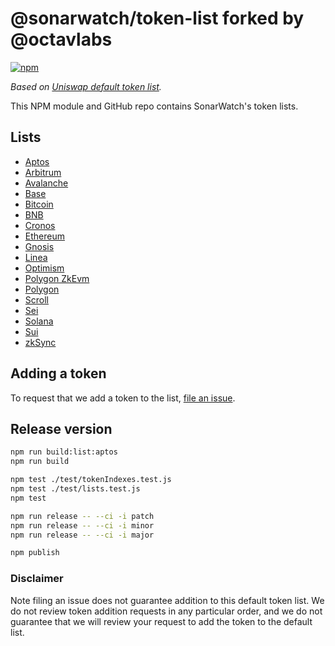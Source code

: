 # @sonarwatch/token-list forked by @octavlabs

[![npm](https://img.shields.io/npm/v/@sonarwatch/token-lists)](https://unpkg.com/@sonarwatch/token-lists@latest/)

_Based on [Uniswap default token list](https://github.com/Uniswap/default-token-list)._

This NPM module and GitHub repo contains SonarWatch's token lists.

## Lists

- [Aptos](https://github.com/sonarwatch/token-lists/releases/latest/download/sonarwatch.aptos.tokenlist.json)
- [Arbitrum](https://github.com/sonarwatch/token-lists/releases/latest/download/sonarwatch.arbitrum.tokenlist.json)
- [Avalanche](https://github.com/sonarwatch/token-lists/releases/latest/download/sonarwatch.avalanche.tokenlist.json)
- [Base](https://github.com/sonarwatch/token-lists/releases/latest/download/sonarwatch.base.tokenlist.json)
- [Bitcoin](https://github.com/sonarwatch/token-lists/releases/latest/download/sonarwatch.bitcoin.tokenlist.json)
- [BNB](https://github.com/sonarwatch/token-lists/releases/latest/download/sonarwatch.bnb.tokenlist.json)
- [Cronos](https://github.com/sonarwatch/token-lists/releases/latest/download/sonarwatch.cronos.tokenlist.json)
- [Ethereum](https://github.com/sonarwatch/token-lists/releases/latest/download/sonarwatch.ethereum.tokenlist.json)
- [Gnosis](https://github.com/sonarwatch/token-lists/releases/latest/download/sonarwatch.gnosis.tokenlist.json)
- [Linea](https://github.com/sonarwatch/token-lists/releases/latest/download/sonarwatch.linea.tokenlist.json)
- [Optimism](https://github.com/sonarwatch/token-lists/releases/latest/download/sonarwatch.optimism.tokenlist.json)
- [Polygon ZkEvm](https://github.com/sonarwatch/token-lists/releases/latest/download/sonarwatch.polygon-zkevm.tokenlist.json)
- [Polygon](https://github.com/sonarwatch/token-lists/releases/latest/download/sonarwatch.polygon.tokenlist.json)
- [Scroll](https://github.com/sonarwatch/token-lists/releases/latest/download/sonarwatch.scroll.tokenlist.json)
- [Sei](https://github.com/sonarwatch/token-lists/releases/latest/download/sonarwatch.sei.tokenlist.json)
- [Solana](https://github.com/sonarwatch/token-lists/releases/latest/download/sonarwatch.solana.tokenlist.json)
- [Sui](https://github.com/sonarwatch/token-lists/releases/latest/download/sonarwatch.sui.tokenlist.json)
- [zkSync](https://github.com/sonarwatch/token-lists/releases/latest/download/sonarwatch.zksync.tokenlist.json)

## Adding a token

To request that we add a token to the list,
[file an issue](https://github.com/sonarwatch/token-lists/issues/new?assignees=&labels=token+request&template=token-request.md&title=Add+%7BTOKEN_SYMBOL%7D%3A+%7BTOKEN_NAME%7D).

## Release version

```bash
npm run build:list:aptos
npm run build

npm test ./test/tokenIndexes.test.js
npm test ./test/lists.test.js
npm test

npm run release -- --ci -i patch
npm run release -- --ci -i minor
npm run release -- --ci -i major

npm publish
```

### Disclaimer

Note filing an issue does not guarantee addition to this default token list.
We do not review token addition requests in any particular order, and we do not
guarantee that we will review your request to add the token to the default list.
